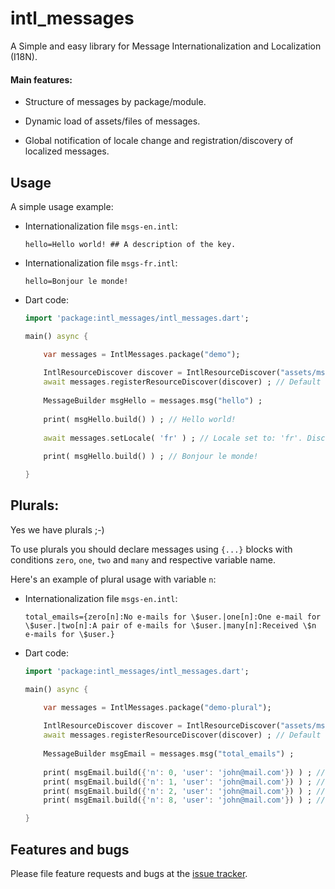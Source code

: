 # intl_messages

A Simple and easy library for Message Internationalization and Localization (I18N).

#### Main features:
 
- Structure of messages by package/module.

- Dynamic load of assets/files of messages.

- Global notification of locale change and registration/discovery of localized messages.

## Usage

A simple usage example:


- Internationalization file `msgs-en.intl`:
    ```text
    hello=Hello world! ## A description of the key.
    ```

- Internationalization file `msgs-fr.intl`:
    ```text
    hello=Bonjour le monde!
    ```

- Dart code:
    ```dart
    import 'package:intl_messages/intl_messages.dart';
    
    main() async {
    
        var messages = IntlMessages.package("demo");
        
        IntlResourceDiscover discover = IntlResourceDiscover("assets/msgs-", ".intl") ;
        await messages.registerResourceDiscover(discover) ; // Default locale: 'en'. Discovered: assets/msgs-en.intl
        
        MessageBuilder msgHello = messages.msg("hello") ;
        
        print( msgHello.build() ) ; // Hello world!
        
        await messages.setLocale( 'fr' ) ; // Locale set to: 'fr'. Discovered: assets/msgs-fr.intl
        
        print( msgHello.build() ) ; // Bonjour le monde!
    
    }
    ```

## Plurals:

Yes we have plurals ;-)

To use plurals you should declare messages using `{...}` blocks with conditions `zero`, `one`, `two` and `many` and respective variable name.

Here's an example of plural usage with variable `n`:

- Internationalization file `msgs-en.intl`:
    ```text
    total_emails={zero[n]:No e-mails for \$user.|one[n]:One e-mail for \$user.|two[n]:A pair of e-mails for \$user.|many[n]:Received \$n e-mails for \$user.}
    ```

- Dart code:
    ```dart
    import 'package:intl_messages/intl_messages.dart';
    
    main() async {
    
        var messages = IntlMessages.package("demo-plural");
        
        IntlResourceDiscover discover = IntlResourceDiscover("assets/msgs-", ".intl") ;
        await messages.registerResourceDiscover(discover) ; // Default locale: 'en'. Discovered: assets/msgs-en.intl
        
        MessageBuilder msgEmail = messages.msg("total_emails") ;
        
        print( msgEmail.build({'n': 0, 'user': 'john@mail.com'}) ) ; // No e-mails for john@mail.com.
        print( msgEmail.build({'n': 1, 'user': 'john@mail.com'}) ) ; // One e-mail for john@mail.com.
        print( msgEmail.build({'n': 2, 'user': 'john@mail.com'}) ) ; // A pair of e-mails for john@mail.com.
        print( msgEmail.build({'n': 8, 'user': 'john@mail.com'}) ) ; // Received 8 e-mails for john@mail.com.
    
    }
    ```


## Features and bugs

Please file feature requests and bugs at the [issue tracker][tracker].

[tracker]: https://github.com/gmpassos/intl_messages/issues
